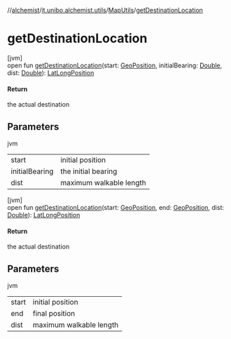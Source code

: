 //[alchemist](../../../index.md)/[it.unibo.alchemist.utils](../index.md)/[MapUtils](index.md)/[getDestinationLocation](get-destination-location.md)

# getDestinationLocation

[jvm]\
open fun [getDestinationLocation](get-destination-location.md)(start: [GeoPosition](../../it.unibo.alchemist.model.interfaces/-geo-position/index.md), initialBearing: [Double](https://kotlinlang.org/api/latest/jvm/stdlib/kotlin/-double/index.html), dist: [Double](https://kotlinlang.org/api/latest/jvm/stdlib/kotlin/-double/index.html)): [LatLongPosition](../../it.unibo.alchemist.model.implementations.positions/-lat-long-position/index.md)

#### Return

the actual destination

## Parameters

jvm

| | |
|---|---|
| start | initial position |
| initialBearing | the initial bearing |
| dist | maximum walkable length |

[jvm]\
open fun [getDestinationLocation](get-destination-location.md)(start: [GeoPosition](../../it.unibo.alchemist.model.interfaces/-geo-position/index.md), end: [GeoPosition](../../it.unibo.alchemist.model.interfaces/-geo-position/index.md), dist: [Double](https://kotlinlang.org/api/latest/jvm/stdlib/kotlin/-double/index.html)): [LatLongPosition](../../it.unibo.alchemist.model.implementations.positions/-lat-long-position/index.md)

#### Return

the actual destination

## Parameters

jvm

| | |
|---|---|
| start | initial position |
| end | final position |
| dist | maximum walkable length |
